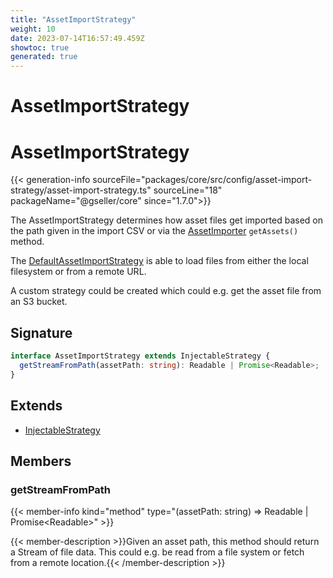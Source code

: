 ```yaml
---
title: "AssetImportStrategy"
weight: 10
date: 2023-07-14T16:57:49.459Z
showtoc: true
generated: true
---
```

<!-- This file was generated from the Vendure source. Do not modify. Instead, re-run the "docs:build" script -->

# AssetImportStrategy
<div class="symbol">


# AssetImportStrategy

{{< generation-info sourceFile="packages/core/src/config/asset-import-strategy/asset-import-strategy.ts" sourceLine="18" packageName="@gseller/core" since="1.7.0">}}

The AssetImportStrategy determines how asset files get imported based on the path given in the
import CSV or via the <a href='/typescript-api/import-export/asset-importer#assetimporter'>AssetImporter</a> `getAssets()` method.

The <a href='/typescript-api/import-export/default-asset-import-strategy#defaultassetimportstrategy'>DefaultAssetImportStrategy</a> is able to load files from either the local filesystem
or from a remote URL.

A custom strategy could be created which could e.g. get the asset file from an S3 bucket.

## Signature

```TypeScript
interface AssetImportStrategy extends InjectableStrategy {
  getStreamFromPath(assetPath: string): Readable | Promise<Readable>;
}
```
## Extends

 * <a href='/typescript-api/common/injectable-strategy#injectablestrategy'>InjectableStrategy</a>


## Members

### getStreamFromPath

{{< member-info kind="method" type="(assetPath: string) => Readable | Promise&#60;Readable&#62;"  >}}

{{< member-description >}}Given an asset path, this method should return a Stream of file data. This could
e.g. be read from a file system or fetch from a remote location.{{< /member-description >}}


</div>
